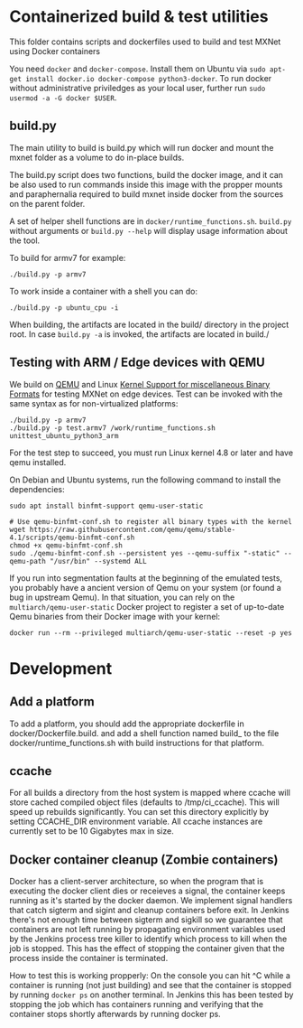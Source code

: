 <!--- Licensed to the Apache Software Foundation (ASF) under one -->
<!--- or more contributor license agreements.  See the NOTICE file -->
<!--- distributed with this work for additional information -->
<!--- regarding copyright ownership.  The ASF licenses this file -->
<!--- to you under the Apache License, Version 2.0 (the -->
<!--- "License"); you may not use this file except in compliance -->
<!--- with the License.  You may obtain a copy of the License at -->

<!---   http://www.apache.org/licenses/LICENSE-2.0 -->

<!--- Unless required by applicable law or agreed to in writing, -->
<!--- software distributed under the License is distributed on an -->
<!--- "AS IS" BASIS, WITHOUT WARRANTIES OR CONDITIONS OF ANY -->
<!--- KIND, either express or implied.  See the License for the -->
<!--- specific language governing permissions and limitations -->
<!--- under the License. -->

# Containerized build & test utilities

This folder contains scripts and dockerfiles used to build and test MXNet using
Docker containers

You need `docker` and `docker-compose`. Install them on Ubuntu via `sudo apt-get
install docker.io docker-compose python3-docker`. To run docker without
administrative priviledges as your local user, further run `sudo usermod -a -G
docker $USER`.

## build.py

The main utility to build is build.py which will run docker and mount the mxnet
folder as a volume to do in-place builds.

The build.py script does two functions, build the docker image, and it can be
also used to run commands inside this image with the propper mounts and
paraphernalia required to build mxnet inside docker from the sources on the
parent folder.

A set of helper shell functions are in `docker/runtime_functions.sh`.
`build.py` without arguments or `build.py --help` will display usage
information about the tool.

To build for armv7 for example:

```
./build.py -p armv7
```

To work inside a container with a shell you can do:

```
./build.py -p ubuntu_cpu -i
```

When building, the artifacts are located in the build/ directory in the project root. In case
`build.py -a` is invoked, the artifacts are located in build.<platform>/

## Testing with ARM / Edge devices with QEMU

We build on [QEMU](https://www.qemu.org/) and Linux [Kernel Support for
miscellaneous Binary
Formats](https://www.kernel.org/doc/html/v5.6/admin-guide/binfmt-misc.html) for
testing MXNet on edge devices. Test can be invoked with the same syntax as for
non-virtualized platforms:

```
./build.py -p armv7
./build.py -p test.armv7 /work/runtime_functions.sh unittest_ubuntu_python3_arm
```

For the test step to succeed, you must run Linux kernel 4.8 or later and have qemu installed.

On Debian and Ubuntu systems, run the following command to install the dependencies:
```
sudo apt install binfmt-support qemu-user-static

# Use qemu-binfmt-conf.sh to register all binary types with the kernel
wget https://raw.githubusercontent.com/qemu/qemu/stable-4.1/scripts/qemu-binfmt-conf.sh
chmod +x qemu-binfmt-conf.sh
sudo ./qemu-binfmt-conf.sh --persistent yes --qemu-suffix "-static" --qemu-path "/usr/bin" --systemd ALL
```

If you run into segmentation faults at the beginning of the emulated tests, you
probably have a ancient version of Qemu on your system (or found a bug in
upstream Qemu). In that situation, you can rely on the
`multiarch/qemu-user-static` Docker project to register a set of up-to-date Qemu
binaries from their Docker image with your kernel:

```
docker run --rm --privileged multiarch/qemu-user-static --reset -p yes
```

# Development

## Add a platform

To add a platform, you should add the appropriate dockerfile in
docker/Dockerfile.build.<platform> and add a shell function named
build_<platform> to the file docker/runtime_functions.sh with build
instructions for that platform.

## ccache
For all builds a directory from the host system is mapped where ccache will store cached
compiled object files (defaults to /tmp/ci_ccache). This will speed up rebuilds
significantly. You can set this directory explicitly by setting CCACHE_DIR environment
variable. All ccache instances are currently set to be 10 Gigabytes max in size.

## Docker container cleanup (Zombie containers)

Docker has a client-server architecture, so when the program that is executing the docker client
dies or receieves a signal, the container keeps running as it's started by the docker daemon.
We implement signal handlers that catch sigterm and sigint and cleanup containers before exit. In
Jenkins there's not enough time between sigterm and sigkill so we guarantee that containers are not
left running by propagating environment variables used by the Jenkins process tree killer to
identify which process to kill when the job is stopped. This has the effect of stopping the
container given that the process inside the container is terminated.

How to test this is working propperly: On the console you can hit ^C while a container is running
(not just building) and see that the container is stopped by running `docker ps` on another
terminal. In Jenkins this has been tested by stopping the job which has containers running and
verifying that the container stops shortly afterwards by running docker ps.
